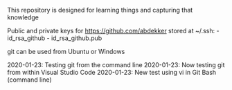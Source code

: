 This repository is designed for learning things and capturing that knowledge

Public and private keys for https://github.com/abdekker stored at ~/.ssh:
    - id_rsa_github
    - id_rsa_github.pub
	
git can be used from Ubuntu or Windows

2020-01-23: Testing git from the command line
2020-01-23: Now testing git from within Visual Studio Code
2020-01-23: New test using vi in Git Bash (command line)
